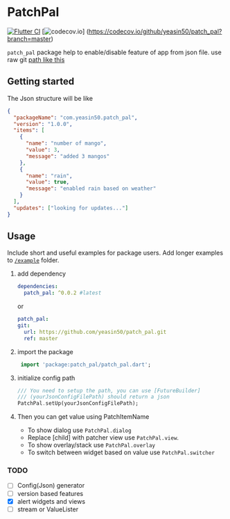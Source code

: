 # PatchPal

[![Flutter CI](https://github.com/yeasin50/patch_pal/actions/workflows/flutter_test.yaml/badge.svg)](https://github.com/yeasin50/patch_pal/actions/workflows/flutter_test.yaml)
[![codecov.io](https://codecov.io/github/yeasin50/patch_pal/coverage.svg?branch=master)]
(https://codecov.io/github/yeasin50/patch_pal?branch=master)

`patch_pal` package help to enable/disable feature of app from json file. use raw git [path like this](https://github.com/yeasin50/AssetsFor_/blob/master/apps/patch_pal/test.json)

<!-- ## Features

  -->

## Getting started

The Json structure will be like

```json
{
  "packageName": "com.yeasin50.patch_pal",
  "version": "1.0.0",
  "items": [
    {
      "name": "number of mango",
      "value": 3,
      "message": "added 3 mangos"
    },
    {
      "name": "rain",
      "value": true,
      "message": "enabled rain based on weather"
    }
  ],
  "updates": ["looking for updates..."]
}
```

## Usage

Include short and useful examples for package users. Add longer examples
to [`/example`](/example) folder.

1. add dependency

   ```yaml
   dependencies:
     patch_pal: ^0.0.2 #latest
   ```

   or

   ```yaml
   patch_pal:
   git:
     url: https://github.com/yeasin50/patch_pal.git
     ref: master
   ```

2. import the package

   ```dart
    import 'package:patch_pal/patch_pal.dart';
   ```

3. initialize config path

   ```dart
   /// You need to setup the path, you can use [FutureBuilder]
   /// (yourJsonConfigFilePath) should return a json
   PatchPal.setUp(yourJsonConfigFilePath);
   ```

4. Then you can get value using PatchItemName

   - To show dialog use `PatchPal.dialog`
   - Replace [child] with patcher view use `PatchPal.view`.
   - To show overlay/stack use `PatchPal.overlay`
   - To switch between widget based on value use `PatchPal.switcher`

### TODO

- [ ] Config(Json) generator
- [ ] version based features
- [x] alert widgets and views
- [ ] stream or ValueLister
